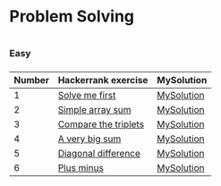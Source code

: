 <H1>Problem Solving<H1>

<H3>Easy<H3>

|Number| Hackerrank exercise | MySolution |
|------|---------------------|------------|
|1|[Solve me first](https://www.hackerrank.com/challenges/solve-me-first/problem)|[MySolution](../master/HackerrankProblemSolving/HackerrankProblemSolving/solve_me_first_easy.h)|
|2|[Simple array sum](https://www.hackerrank.com/challenges/simple-array-sum/problem)|[MySolution](../master/HackerrankProblemSolving/HackerrankProblemSolving/simple_array_sum_easy.h)|
|3|[Compare the triplets](https://www.hackerrank.com/challenges/compare-the-triplets/problem)|[MySolution](../master/HackerrankProblemSolving/HackerrankProblemSolving/compare_the_triplets_easy.h)|
|4|[A very big sum](https://www.hackerrank.com/challenges/a-very-big-sum/problem)|[MySolution](../master/HackerrankProblemSolving/HackerrankProblemSolving/very_big_sum_easy.h)|
|5|[Diagonal difference](https://www.hackerrank.com/challenges/diagonal-difference/problem)|[MySolution](../master/HackerrankProblemSolving/HackerrankProblemSolving/diagonal_diff_easy.h)|
|6|[Plus minus](https://www.hackerrank.com/challenges/plus-minus/problem)|[MySolution](../master/HackerrankProblemSolving/HackerrankProblemSolving/)|

